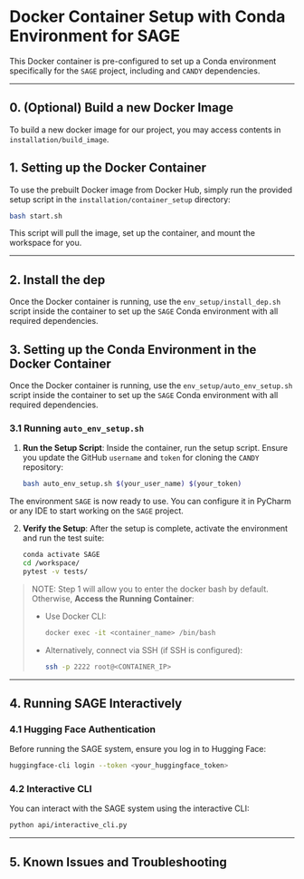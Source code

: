 # Docker Container Setup with Conda Environment for SAGE

This Docker container is pre-configured to set up a Conda environment specifically for the `SAGE` project, including  and `CANDY` dependencies.

---


## 0. (Optional) Build a new Docker Image

To build a new docker image for our project, you may access contents in `installation/build_image`.

## 1. Setting up the Docker Container

To use the prebuilt Docker image from Docker Hub, simply run the provided setup script in the `installation/container_setup` directory:

```bash
bash start.sh
```
This script will pull the image, set up the container, and mount the workspace for you.

---

## 2. Install the dep

Once the Docker container is running, use the `env_setup/install_dep.sh` script inside the container to set up the `SAGE` Conda environment with all required dependencies.

## 3. Setting up the Conda Environment in the Docker Container

Once the Docker container is running, use the `env_setup/auto_env_setup.sh` script inside the container to set up the `SAGE` Conda environment with all required dependencies.

### 3.1 Running `auto_env_setup.sh`

1. **Run the Setup Script**:
   Inside the container, run the setup script. Ensure you update the GitHub `username` and `token` for cloning the `CANDY` repository:
   ```bash
   bash auto_env_setup.sh $(your_user_name) $(your_token)
   ```

The environment `SAGE` is now ready to use. You can configure it in PyCharm or any IDE to start working on the `SAGE` project.

2. **Verify the Setup**:
   After the setup is complete, activate the environment and run the test suite:
   ```bash
   conda activate SAGE
   cd /workspace/
   pytest -v tests/
   ```

> NOTE: Step 1 will allow you to enter the docker bash by default. Otherwise, **Access the Running Container**:
>   - Use Docker CLI:
>     ```bash
>     docker exec -it <container_name> /bin/bash
>     ```
>   - Alternatively, connect via SSH (if SSH is configured):
>     ```bash
>     ssh -p 2222 root@<CONTAINER_IP>
>     ```
---

## 4. Running SAGE Interactively

### 4.1 Hugging Face Authentication

Before running the SAGE system, ensure you log in to Hugging Face:
```bash
huggingface-cli login --token <your_huggingface_token>
```

### 4.2 Interactive CLI

You can interact with the SAGE system using the interactive CLI:
```bash
python api/interactive_cli.py
```

---

## 5. Known Issues and Troubleshooting
